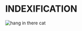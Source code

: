 # INDEXIFICATION

![hang in there cat](https://images-na.ssl-images-amazon.com/images/I/91HiqSzRYwL._AC_UL160_SR160,160_.jpg)
